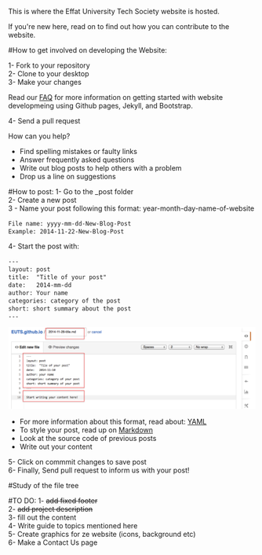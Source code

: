 This is where the Effat University Tech Society website is hosted.

If you're new here, read on to find out how you can contribute to the website. 

#How to get involved on developing the Website:

1- Fork to your repository <br>
2- Clone to your desktop <br>
3- Make your changes <br>

Read our [FAQ](http://euts.github.io/FAQ/) for more information on getting started with website developmeing using Github pages, Jekyll, and Bootstrap. <br>

4- Send a pull request

How can you help?
- Find spelling mistakes or faulty links
- Answer frequently asked questions
- Write out blog posts to help others with a problem 
- Drop us a line on suggestions 

#How to post:
1- Go to the _post folder <br>
2- Create a new post <br>
3 - Name your post following this format: year-month-day-name-of-website <br>
```
File name: yyyy-mm-dd-New-Blog-Post
Example: 2014-11-22-New-Blog-Post
```
4- Start the post with:
```
---
layout: post
title:  "Title of your post"
date:   2014-mm-dd 
author: Your name
categories: category of the post
short: short summary about the post
---
```

![YAML](/img/posts/postformat.png)

  * For more information about this format,  read about: [YAML](https://en.wikipedia.org/wiki/YAML) <br>
  * To style your post, read up on [Markdown](http://en.wikipedia.org/wiki/Markdown) <br>
  * Look at the source code of previous posts <br>
  * Write out your content <br>

5- Click on commmit changes to save post <br>
6- Finally, Send pull request to inform us with your post!


#Study of the file tree

#TO DO:
1- ~~add fixed footer~~ <br>
2- ~~add project description~~ <br>
3- fill out the content <br>
4- Write guide to topics mentioned here   
5- Create graphics for ze website (icons, background etc)<br>
6- Make a Contact Us page
